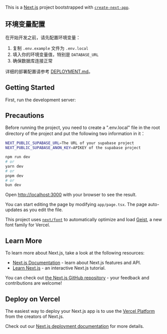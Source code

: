 This is a [Next.js](https://nextjs.org/) project bootstrapped with [`create-next-app`](https://github.com/vercel/next.js/tree/canary/packages/create-next-app).

## 环境变量配置

在开始开发之前，请先配置环境变量：

1. 复制 `.env.example` 文件为 `.env.local`
2. 填入你的环境变量值，特别是 `DATABASE_URL`
3. 确保数据库连接正常

详细的部署配置请参考 [DEPLOYMENT.md](./DEPLOYMENT.md)。

## Getting Started

First, run the development server:

## Precautions

Before running the project, you need to create a ".env.local" file in the root directory of the project and put the following two information in it：

```bash
NEXT_PUBLIC_SUPABASE_URL=The URL of your supabase project
NEXT_PUBLIC_SUPABASE_ANON_KEY=APIKEY of the supabase project
```

```bash
npm run dev
# or
yarn dev
# or
pnpm dev
# or
bun dev
```

Open [http://localhost:3000](http://localhost:3000) with your browser to see the result.

You can start editing the page by modifying `app/page.tsx`. The page auto-updates as you edit the file.

This project uses [`next/font`](https://nextjs.org/docs/app/building-your-application/optimizing/fonts) to automatically optimize and load [Geist](https://vercel.com/font), a new font family for Vercel.

## Learn More

To learn more about Next.js, take a look at the following resources:

- [Next.js Documentation](https://nextjs.org/docs) - learn about Next.js features and API.
- [Learn Next.js](https://nextjs.org/learn) - an interactive Next.js tutorial.

You can check out [the Next.js GitHub repository](https://github.com/vercel/next.js) - your feedback and contributions are welcome!

## Deploy on Vercel

The easiest way to deploy your Next.js app is to use the [Vercel Platform](https://vercel.com/new?utm_medium=default-template&filter=next.js&utm_source=create-next-app&utm_campaign=create-next-app-readme) from the creators of Next.js.

Check out our [Next.js deployment documentation](https://nextjs.org/docs/app/building-your-application/deploying) for more details.
